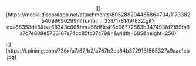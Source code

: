 <p align="center">
  ![](https://media.discordapp.net/attachments/805288204465864704/1173382540996902994/Tumblr_l_33171781491832.gif?ex=68358de6&is=68343c66&hm=56df1c4f6c06772563b347493fd2189fa6a7c7e808e5733167e74cc85fc37c79&=&width=685&height=250)
</p>
![](https://i.pinimg.com/736x/a7/67/b2/a767b2ea84b372916f565327a9aac1cb.jpg)
